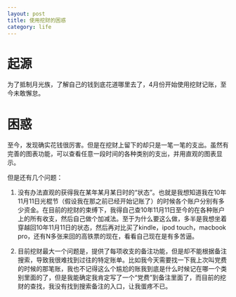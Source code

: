 ```yaml
---
layout: post
title: 使用挖财的困惑
category: life
---
```


# 起源
为了抵制月光族，了解自己的钱到底花道哪里去了，4月份开始使用挖财记账，至今未敢懈怠。

# 困惑
至今，发现确实花钱很厉害。但是在挖财上留下的却只是一笔一笔的支出。虽然有完善的图表功能，可以查看任意一段时间的各种类别的支出，并用直观的图表显示。

但是还有几个问题：

1. 没有办法直观的获得我在某年某月某日时的“状态”。也就是我想知道我在10年11月11日光棍节（假设我在那之前已经开始记账了）的时候各个账户分别有多少资金。在目前的挖财的束缚下，我得自己查10年11月11日至今的在各种账户上的所有收支，然后自己做个加减法。至于为什么要这么做，多半是我想坐着穿越回10年11月11日的状态，然后再对比买了kindle，ipod touch，macbook pro，还有N多张来回的高铁票的现在，看看自己现在是有多苦逼。

2. 目前挖财最大一个问题是，提供了每项收支的备注功能，但是却不能根据备注搜索，导致我很难找到过往的特定账单。比如我今天需要找一下我上次叫党费的时候的那笔账，我也不记得这么个尴尬的账我到底是什么时候记在哪一个类别里面的了，但是我能确定我肯定写了一个“党费”到备注里面了，而目前的挖财的查找，我没有找到搜索备注的入口，让我蛋疼不已。